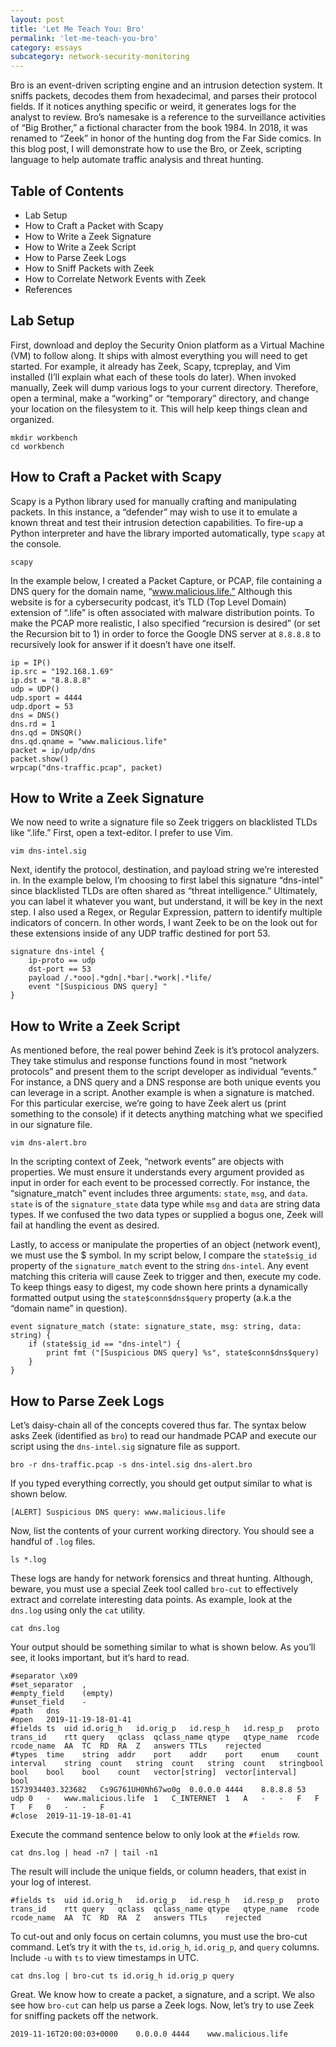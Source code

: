 ```yaml
---
layout: post
title: 'Let Me Teach You: Bro'
permalink: 'let-me-teach-you-bro'
category: essays
subcategory: network-security-monitoring
---
```


Bro is an event-driven scripting engine and an intrusion detection system. It sniffs packets, decodes them from hexadecimal, and parses their protocol fields. If it notices anything specific or weird, it generates logs for the analyst to review. Bro’s namesake is a reference to the surveillance activities of “Big Brother,” a fictional character from the book 1984. In 2018, it was renamed to “Zeek” in honor of the hunting dog from the Far Side comics. In this blog post, I will demonstrate how to use the Bro, or Zeek, scripting language to help automate traffic analysis and threat hunting.

## Table of Contents
* Lab Setup
* How to Craft a Packet with Scapy
* How to Write a Zeek Signature
* How to Write a Zeek Script
* How to Parse Zeek Logs
* How to Sniff Packets with Zeek
* How to Correlate Network Events with Zeek
* References

## Lab Setup
First, download and deploy the Security Onion platform as a Virtual Machine (VM) to follow along. It ships with almost everything you will need to get started. For example, it already has Zeek, Scapy, tcpreplay, and Vim installed (I’ll explain what each of these tools do later). When invoked manually, Zeek will dump various logs to your current directory. Therefore, open a terminal, make a “working” or “temporary” directory, and change your location on the filesystem to it. This will help keep things clean and organized.

```
mkdir workbench
cd workbench
```

## How to Craft a Packet with Scapy
Scapy is a Python library used for manually crafting and manipulating packets. In this instance, a “defender” may wish to use it to emulate a known threat and test their intrusion detection capabilities. To fire-up a Python interpreter and have the library imported automatically, type `scapy` at the console.
```
scapy
```

In the example below, I created a Packet Capture, or PCAP, file containing a DNS query for the domain name, “www.malicious.life.” Although this website is for a cybersecurity podcast, it’s TLD (Top Level Domain) extension of “.life” is often associated with malware distribution points. To make the PCAP more realistic, I also specified “recursion is desired” (or set the Recursion bit to 1) in order to force the Google DNS server at `8.8.8.8` to recursively look for answer if it doesn’t have one itself.

```
ip = IP()
ip.src = "192.168.1.69"
ip.dst = "8.8.8.8"
udp = UDP()
udp.sport = 4444
udp.dport = 53
dns = DNS()
dns.rd = 1
dns.qd = DNSQR()
dns.qd.qname = "www.malicious.life"
packet = ip/udp/dns
packet.show()
wrpcap("dns-traffic.pcap", packet)
```

## How to Write a Zeek Signature
We now need to write a signature file so Zeek triggers on blacklisted TLDs like “.life.” First, open a text-editor. I prefer to use Vim.
```
vim dns-intel.sig
```

Next, identify the protocol, destination, and payload string we’re interested in. In the example below, I’m choosing to first label this signature “dns-intel” since blacklisted TLDs are often shared as “threat intelligence.” Ultimately, you can label it whatever you want, but understand, it will be key in the next step. I also used a Regex, or Regular Expression, pattern to identify multiple indicators of concern. In other words, I want Zeek to be on the look out for these extensions inside of any UDP traffic destined for port 53.
```
signature dns-intel {
	ip-proto == udp
	dst-port == 53
	payload /.*ooo|.*gdn|.*bar|.*work|.*life/
	event "[Suspicious DNS query] "
}
```

## How to Write a Zeek Script
As mentioned before, the real power behind Zeek is it’s protocol analyzers. They take stimulus and response functions found in most “network protocols” and present them to the script developer as individual “events.” For instance, a DNS query and a DNS response are both unique events you can leverage in a script. Another example is when a signature is matched. For this particular exercise, we’re going to have Zeek alert us (print something to the console) if it detects anything matching what we specified in our signature file.
```
vim dns-alert.bro
```

In the scripting context of Zeek, “network events” are objects with properties. We must ensure it understands every argument provided as input in order for each event to be processed correctly. For instance, the “signature_match” event includes three arguments: `state`, `msg`, and `data`. `state` is of the `signature_state` data type while `msg` and `data` are string data types. If we confused the two data types or supplied a bogus one, Zeek will fail at handling the event as desired.

Lastly, to access or manipulate the properties of an object (network event), we must use the $ symbol. In my script below, I compare the `state$sig_id` property of the `signature_match` event to the string `dns-intel`. Any event matching this criteria will cause Zeek to trigger and then, execute my code. To keep things easy to digest, my code shown here prints a dynamically formatted output using the `state$conn$dns$query` property (a.k.a the “domain name” in question).
```
event signature_match (state: signature_state, msg: string, data: string) {
	if (state$sig_id == "dns-intel") {
		print fmt ("[Suspicious DNS query] %s", state$conn$dns$query)
	}
}
```

## How to Parse Zeek Logs
Let’s daisy-chain all of the concepts covered thus far. The syntax below asks Zeek (identified as `bro`) to read our handmade PCAP and execute our script using the `dns-intel.sig` signature file as support.
```
bro -r dns-traffic.pcap -s dns-intel.sig dns-alert.bro
```
If you typed everything correctly, you should get output similar to what is shown below.
```
[ALERT] Suspicious DNS query: www.malicious.life
```
Now, list the contents of your current working directory. You should see a handful of `.log` files.
```
ls *.log
```
These logs are handy for network forensics and threat hunting. Although, beware, you must use a special Zeek tool called `bro-cut` to effectively extract and correlate interesting data points. As example, look at the `dns.log` using only the `cat` utility.
```
cat dns.log
```
Your output should be something similar to what is shown below. As you’ll see, it looks important, but it’s hard to read.
```
#separator \x09
#set_separator	,
#empty_field	(empty)
#unset_field	-
#path	dns
#open	2019-11-19-18-01-41
#fields	ts	uid	id.orig_h	id.orig_p	id.resp_h	id.resp_p	proto	trans_id	rtt	query	qclass	qclass_name	qtype	qtype_name	rcode	rcode_name	AA	TC	RD	RA	Z	answers	TTLs	rejected
#types	time	string	addr	port	addr	port	enum	count	interval	string	count	string	count	string	count	stringbool	bool	bool	bool	count	vector[string]	vector[interval]	bool
1573934403.323682	Cs9G761UH0Nh67wo0g	0.0.0.0	4444	8.8.8.8	53	udp	0	-	www.malicious.life	1	C_INTERNET	1	A	-	-	F	F	T	F	0	-	-	F
#close	2019-11-19-18-01-41
```
Execute the command sentence below to only look at the `#fields` row.
```
cat dns.log | head -n7 | tail -n1
```
The result will include the unique fields, or column headers, that exist in your log of interest.
```
#fields	ts	uid	id.orig_h	id.orig_p	id.resp_h	id.resp_p	proto	trans_id	rtt	query	qclass	qclass_name	qtype	qtype_name	rcode	rcode_name	AA	TC	RD	RA	Z	answers	TTLs	rejected
```
To cut-out and only focus on certain columns, you must use the bro-cut command. Let’s try it with the `ts`, `id.orig_h`, `id.orig_p`, and `query` columns. Include `-u` with `ts` to view timestamps in UTC.
```
cat dns.log | bro-cut ts id.orig_h id.orig_p query
```
Great. We know how to create a packet, a signature, and a script. We also see how `bro-cut` can help us parse a Zeek logs. Now, let’s try to use Zeek for sniffing packets off the network.
```
2019-11-16T20:00:03+0000	0.0.0.0	4444	www.malicious.life
```
